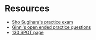 # Resources
- [Sho Sugihara's practice exam](https://github.com/W-Sho-Sugihara/RB139/blob/154a5266422be74bb45d3f07805f8a4614fbff98/study_questions.md)
- [Ginni's open ended practice questions](https://github.com/SandyRodger/rb130_139/blob/main/study_guide/practice_questions.md)
- [130 SPOT page](https://fine-ocean-68c.notion.site/RB130-f6bd27b56d7d47f3a061355d5115d954?p=71431f12acba4489ab22d98a3c6a5c6d&pm=s)
